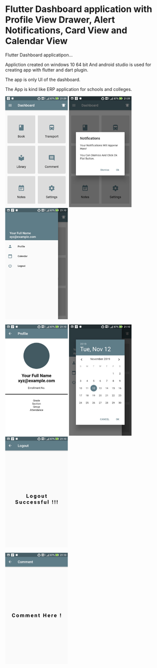 # Flutter Dashboard application with Profile View Drawer, Alert Notifications, Card View and Calendar View

Flutter Dashboard applicatipon...

Appliction created on windows 10 64 bit And android studio is used for creating app with flutter and dart plugin.

The app is only UI of the dashboard.

The App is kind like ERP application for schools and colleges.

<p float="left">
<img src="https://github.com/mohitagrawal939/Flutter-dashboard-application/blob/master/Screen%201.jpg" width="200">
<img src="https://github.com/mohitagrawal939/Flutter-dashboard-application/blob/master/Screen%202.jpg" width="200">
  <img src="https://github.com/mohitagrawal939/Flutter-dashboard-application/blob/master/Screen%203.jpg" width="200">
</p>

<p float="left">
<img src="https://github.com/mohitagrawal939/Flutter-dashboard-application/blob/master/Screen%204.jpg" width="200">
<img src="https://github.com/mohitagrawal939/Flutter-dashboard-application/blob/master/Screen%205.jpg" width="200">
<img src="https://github.com/mohitagrawal939/Flutter-dashboard-application/blob/master/Screen%206.jpg" width="200">
</p>

<p float="left">
<img src="https://github.com/mohitagrawal939/Flutter-dashboard-application/blob/master/Screen%207.jpg" width="200">
</p>
